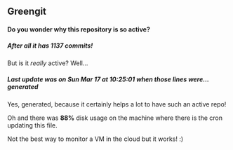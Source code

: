 ## Greengit

#### Do you wonder why this repository is so active?

##### After all it has 1137 commits!

But is it *really* active? Well...

##### Last update was on Sun Mar 17 at 10:25:01 when those lines were... generated

Yes, generated, because it certainly helps a lot to have such an active repo!

Oh and there was **88%** disk usage on the machine
where there is the cron updating this file.

Not the best way to monitor a VM in the cloud but it works! :)
